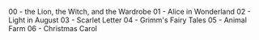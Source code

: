 00 - the Lion, the Witch, and the Wardrobe
01 - Alice in Wonderland
02 - Light in August
03 - Scarlet Letter
04 - Grimm's Fairy Tales
05 - Animal Farm
06 - Christmas Carol